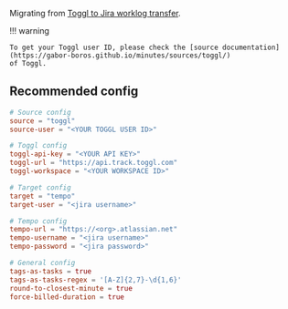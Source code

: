 Migrating from [Toggl to Jira worklog transfer](https://github.com/giovannicimolin/toggl-tempo-worklog-transfer).

!!! warning
    
    To get your Toggl user ID, please check the [source documentation](https://gabor-boros.github.io/minutes/sources/toggl/)
    of Toggl.

## Recommended config

```toml
# Source config
source = "toggl"
source-user = "<YOUR TOGGL USER ID>"

# Toggl config
toggl-api-key = "<YOUR API KEY>"
toggl-url = "https://api.track.toggl.com"
toggl-workspace = "<YOUR WORKSPACE ID>"

# Target config
target = "tempo"
target-user = "<jira username>"

# Tempo config
tempo-url = "https://<org>.atlassian.net"
tempo-username = "<jira username>"
tempo-password = "<jira password>"

# General config
tags-as-tasks = true
tags-as-tasks-regex = '[A-Z]{2,7}-\d{1,6}'
round-to-closest-minute = true
force-billed-duration = true
```